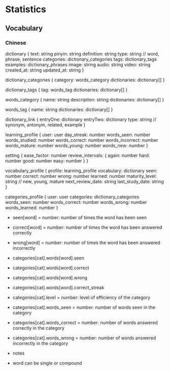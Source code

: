 # Statistics

## Vocabulary

### Chinese

dictionary {
  text: string
  pinyin: string
  definition: string
  type: string // word, phrase, sentence
  categories: dictionary_categories
  tags: dictionary_tags
  examples: dictionary_phrases
  image: string
  audio: string
  video: string
  created_at: string
  updated_at: string
}

dictionary_categories {
  category: words_category
  dictionaries: dictionary[]
}

dictionary_tags {
  tag: words_tag
  dictionaries: dictionary[]
}

words_category {
  name: string
  description: string
  dictionaries: dictionary[]
}

words_tag {
  name: string
  dictionaries: dictionary[]
}

dictionary_link {
  entryOne: dictionary
  entryTwo: dictionary
  type: string // synonym, antonym, related, example
}

learning_profile {
  user: user
  day_streak: number
  words_seen: number
  words_studied: number
  words_correct: number
  words_incorrect: number
  words_mature: number
  words_young: number
  words_new: number
}

setting {
  ease_factor: number
  review_intervals: {
    again: number
    hard: number
    good: number
    easy: number
  }
}

vocabulary_profile {
  profile: learning_profile
  vocabulary: dictionary
  seen: number
  correct: number
  wrong: number
  learned: number
  maturity_level: string // new, young, mature
  next_review_date: string
  last_study_date: string
}

categories_profile {
  user: user
  categories: dictionary_categories
  words_seen: number
  words_correct: number
  words_wrong: number
  words_learned: number
}

- seen[word] = number: number of times the word has been seen
- correct[word] = number: number of times the word has been answered correctly
- wrong[word] = number: number of times the word has been answered incorrectly

- categories[cat].words[word].seen
- categories[cat].words[word].correct
- categories[cat].words[word].wrong

- categories[cat].words[word].correct_streak
- categories[cat].level = number: level of efficiency of the category
- categories[cat].words_seen = number: number of words seen in the category
- categories[cat].words_correct = number: number of words answered correctly in the category
- categories[cat].words_wrong = number: number of words answered incorrectly in the category

- notes
+ word can be single or compound

